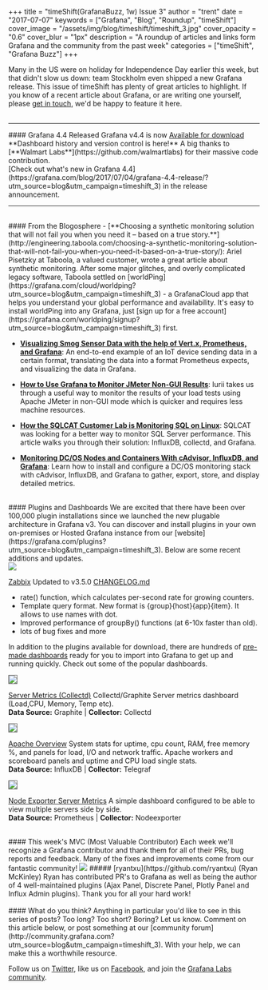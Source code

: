 +++
title = "timeShift(GrafanaBuzz, 1w) Issue 3"
author = "trent"
date = "2017-07-07"
keywords = ["Grafana", "Blog", "Roundup", "timeShift"]
cover_image = "/assets/img/blog/timeshift/timeshift_3.jpg"
cover_opacity = "0.6"
cover_blur = "1px"
description = "A roundup of articles and links form Grafana and the community from the past week"
categories = ["timeShift", "Grafana Buzz"]
+++

Many in the US were on holiday for Independence Day earlier this week, but that didn't slow us down: team Stockholm even shipped a new Grafana release. This issue of timeShift has plenty of great articles to highlight. If you know of a recent article about Grafana, or are writing one yourself, please [get in touch](mailto:hello@grafana.com), we'd be happy to feature it here.
<br />
<br />
<hr />
#### Grafana 4.4 Released
Grafana v4.4 is now <a href="https://grafana.com/grafana/download?utm_source=blog&utm_campaign=timeshift_3" target="_blank" class="btn btn-inline btn--primary">Available for download</a>
<br/>**Dashboard history and version control is here!** A big thanks to [**Walmart Labs**](https://github.com/walmartlabs) for their massive code contribution.
<br/>[Check out what's new in Grafana 4.4](https://grafana.com/blog/2017/07/04/grafana-4.4-release/?utm_source=blog&utm_campaign=timeshift_3) in the release announcement.
<hr />

<br />
#### From the Blogosphere
- [**Choosing a synthetic monitoring solution that will not fail you when you need it – based on a true story.**](http://engineering.taboola.com/choosing-a-synthetic-monitoring-solution-that-will-not-fail-you-when-you-need-it-based-on-a-true-story/): Ariel Pisetzky at Taboola, a valued customer, wrote a great article about synthetic monitoring. After some major glitches, and overly complicated legacy software, Taboola settled on [worldPing](https://grafana.com/cloud/worldping?utm_source=blog&utm_campaign=timeshift_3) - a GrafanaCloud app that helps you understand your global performance and availability. It's easy to install worldPing into any Grafana, just [sign up for a free account](https://grafana.com/worldping/signup?utm_source=blog&utm_campaign=timeshift_3) first.

- [**Visualizing Smog Sensor Data with the help of Vert.x, Prometheus, and Grafana**](https://developers.redhat.com/blog/2017/07/06/visualizing-smog-sensor-data-with-the-help-of-vert-x-prometheus-and-grafana/): An end-to-end example of an IoT device sending data in a certain format, translating the data into a format Prometheus expects, and visualizing the data in Grafana.

- [**How to Use Grafana to Monitor JMeter Non-GUI Results**](https://www.blazemeter.com/blog/how-to-use-grafana-to-monitor-jmeter-non-gui-results): Iurii takes us through a useful way to monitor the results of your load tests using Apache JMeter in non-GUI mode which is quicker and requires less machine resources.

- [**How the SQLCAT Customer Lab is Monitoring SQL on Linux**](https://blogs.msdn.microsoft.com/sqlcat/2017/07/03/how-the-sqlcat-customer-lab-is-monitoring-sql-on-linux/): SQLCAT was looking for a better way to monitor SQL Server performance. This article walks you through their solution: InfluxDB, collectd, and Grafana.

- [**Monitoring DC/OS Nodes and Containers With cAdvisor, InfluxDB, and Grafana**](https://dzone.com/articles/monitoring-dcos-nodes-and-containers-with-cadvisor): Learn how to install and configure a DC/OS monitoring stack with cAdvisor, InfluxDB, and Grafana to gather, export, store, and display detailed metrics.



<br />
#### Plugins and Dashboards
We are excited that there have been over 100,000 plugin installations since we launched the new plugable architecture in Grafana v3. You can discover and install plugins in your own on-premises or Hosted Grafana instance from our [website](https://grafana.com/plugins?utm_source=blog&utm_campaign=timeshift_3). Below are some recent additions and updates.


<div class="blog-plugin">
	<div class="row row--md-gutters blog-plugin-grid">
		<div class="col col--sm-2 blog-plugin-grid__item">
			<img src="https://grafana.com/api/plugins/alexanderzobnin-zabbix-app/versions/3.5.0/logos/large" />
		</div>
		<div class="col col--sm-10 blog-plugin-grid__item">
			<p>
				<a href="https://grafana.com/plugins/alexanderzobnin-zabbix-app?utm_source=blog&utm_campaign=timeshift_3" target="_blank">Zabbix</a> Updated to v3.5.0 <a href="https://github.com/alexanderzobnin/grafana-zabbix/blob/master/CHANGELOG.md#350---2017-07-05">CHANGELOG.md</a>
				<ul>
					<li>rate() function, which calculates per-second rate for growing counters.</li>
					<li>Template query format. New format is {group}{host}{app}{item}. It allows to use names with dot.</li>
					<li>Improved performance of groupBy() functions (at 6-10x faster than old).</li>
					<li>lots of bug fixes and more</li>
				</ul>
			</p>
		</div>
	</div>
</div>

In addition to the plugins available for download, there are hundreds of [pre-made dashboards](https://grafana.com/dashboards?utm_source=blog&utm_campaign=timeshift_3) ready for you to import into Grafana to get up and running quickly. Check out some of the popular dashboards.

<div class="blog-plugin">
	<div class="row row--md-gutters blog-plugin-grid">
		<div class="col col--sm-2 blog-plugin-grid__item">
			<img style="border-radius: 0; border: 1px solid #666;" src="https://grafana.com/api/dashboards/203/logos/small?lastmod=1474749357000" />
		</div>
		<div class="col col--sm-10 blog-plugin-grid__item">
			<p>
				<a href="https://grafana.com/dashboards/203?utm_source=blog&utm_campaign=timeshift_3" target="_blank">Server Metrics (Collectd)</a> Collectd/Graphite Server metrics dashboard (Load,CPU, Memory, Temp etc). 
				<br/>
				<strong>Data Source:</strong> Graphite | <strong>Collector:</strong> Collectd
			</p>
		</div>
	</div>
</div>

<div class="blog-plugin">
	<div class="row row--md-gutters blog-plugin-grid">
		<div class="col col--sm-2 blog-plugin-grid__item">
			<img style="border-radius: 0; border: 1px solid #666;" src="https://grafana.com/api/dashboards/331/logos/small?lastmod=1471208354000" />
		</div>
		<div class="col col--sm-10 blog-plugin-grid__item">
			<p>
				<a href="https://grafana.com/dashboards/331?utm_source=blog&utm_campaign=timeshift_3" target="_blank">Apache Overview</a> System stats for uptime, cpu count, RAM, free memory %, and panels for load, I/O and network traffic. Apache workers and scoreboard panels and uptime and CPU load single stats. 
				<br/>
				<strong>Data Source:</strong> InfluxDB | <strong>Collector:</strong> Telegraf
			</p>
		</div>
	</div>
</div>

<div class="blog-plugin">
	<div class="row row--md-gutters blog-plugin-grid">
		<div class="col col--sm-2 blog-plugin-grid__item">
			<img style="border-radius: 0; border: 1px solid #666;" src="https://grafana.com/api/dashboards/405/logos/small?lastmod=1493792364000" />
		</div>
		<div class="col col--sm-10 blog-plugin-grid__item">
			<p>
				<a href="https://grafana.com/dashboards/405?utm_source=blog&utm_campaign=timeshift_3" target="_blank">Node Exporter Server Metrics</a> A simple dashboard configured to be able to view multiple servers side by side.
				<br/>
				<strong>Data Source:</strong> Prometheus | <strong>Collector:</strong> Nodeexporter
			</p>
		</div>
	</div>
</div>


<br />
#### This week's MVC (Most Valuable Contributor)
Each week we'll recognize a Grafana contributor and thank them for all of their PRs, bug reports and feedback. Many of the fixes and improvements come from our fantastic community!

<img class="mvc" src="https://avatars0.githubusercontent.com/u/705951?v=3&s=460" />
##### [ryantxu](https://github.com/ryantxu) (Ryan McKinley)
Ryan has contributed PR's to Grafana as well as being the author of 4 well-maintained plugins (Ajax Panel, Discrete Panel, Plotly Panel and Influx Admin plugins). Thank you for all your hard work!

<br />
<br />
#### What do you think?
Anything in particular you'd like to see in this series of posts? Too long? Too short? Boring? Let us know. Comment on this article below, or post something at our [community forum](http://community.grafana.com?utm_source=blog&utm_campaign=timeshift_3). With your help, we can make this a worthwhile resource.

Follow us on [Twitter](http://twitter.com/grafana), like us on [Facebook](http://facebook.com/grafana), and join the [Grafana Labs community](http://grafana.com/signup?utm_source=blog&utm_campaign=timeshift_3).
